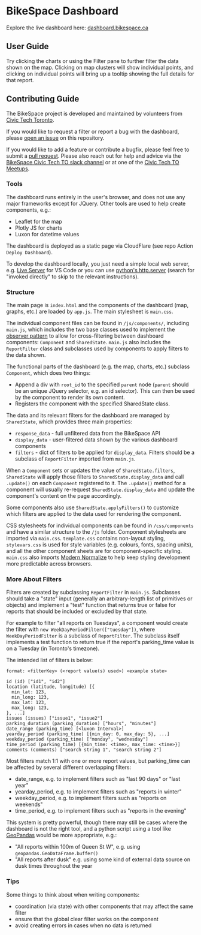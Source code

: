# BikeSpace Dashboard

Explore the live dashboard here: [dashboard.bikespace.ca](https://dashboard.bikespace.ca/)

## User Guide

Try clicking the charts or using the Filter pane to further filter the data shown on the map. Clicking on map clusters will show individual points, and clicking on individual points will bring up a tooltip showing the full details for that report.

## Contributing Guide

The BikeSpace project is developed and maintained by volunteers from [Civic Tech Toronto](http://civictech.ca/).

If you would like to request a filter or report a bug with the dashboard, please [open an issue](https://github.com/bikespace/bikespace-v2/issues) on this repository.

If you would like to add a feature or contribute a bugfix, please feel free to submit a [pull request](https://docs.github.com/en/pull-requests/collaborating-with-pull-requests/proposing-changes-to-your-work-with-pull-requests/about-pull-requests). Please also reach out for help and advice via the [BikeSpace Civic Tech TO slack channel](https://civictechto.slack.com/archives/C61CZLA5V) or at one of the [Civic Tech TO Meetups](https://www.meetup.com/civic-tech-toronto/).


### Tools

The dashboard runs entirely in the user's browser, and does not use any major frameworks except for JQuery. Other tools are used to help create components, e.g.:

- Leaflet for the map
- Plotly JS for charts
- Luxon for datetime values

The dashboard is deployed as a static page via CloudFlare (see repo Action `Deploy Dashboard`).

To develop the dashboard locally, you just need a simple local web server, e.g. [Live Server](https://marketplace.visualstudio.com/items?itemName=ritwickdey.LiveServer) for VS Code or you can use [python's http.server](https://docs.python.org/3/library/http.server.html) (search for "invoked directly" to skip to the relevant instructions).


### Structure

The main page is `index.html` and the components of the dashboard (map, graphs, etc.) are loaded by `app.js`. The main stylesheet is `main.css`.

The individual component files can be found in `/js/components/`, including `main.js`, which includes the two base classes used to implement the [observer pattern](https://en.wikipedia.org/wiki/Observer_pattern) to allow for cross-filtering between dashboard components: `Component` and `SharedState`. `main.js` also includes the `ReportFilter` class and subclasses used by components to apply filters to the data shown.

The functional parts of the dashboard (e.g. the map, charts, etc.) subclass `Component`, which does two things:

- Append a div with `root_id` to the specified `parent` node (`parent` should be an unique JQuery selector, e.g. an id selector). This can then be used by the component to render its own content.
- Registers the component with the specified SharedState class.

The data and its relevant filters for the dashboard are managed by `SharedState`, which provides three main properties:

- `response_data` - full unfiltered data from the BikeSpace API
- `display_data` - user-filtered data shown by the various dashboard components
- `filters` - dict of filters to be applied for `display_data`. Filters should be a subclass of `ReportFilter` imported from `main.js`.

When a `Component` sets or updates the value of `SharedState.filters`, `SharedState` will apply those filters to `SharedState.display_data` and call `.update()` on each `Component` registered to it. The `.update()` method for a component will usually re-request `SharedState.display_data` and update the component's content on the page accordingly.

Some components also use `SharedState.applyFilters()` to customize which filters are applied to the data used for rendering the component.

CSS stylesheets for individual components can be found in `/css/components` and have a similar structure to the `/js` folder. Component stylesheets are imported via `main.css`. `template.css` contains non-layout styling, `stylevars.css` is used for style variables (e.g. colours, fonts, spacing units), and all the other component sheets are for component-specific styling. `main.css` also imports [Modern Normalize](https://github.com/sindresorhus/modern-normalize) to help keep styling development more predictable across browsers.

### More About Filters

Filters are created by subclassing `ReportFilter` in `main.js`. Subclasses should take a "state" input (generally an arbitrary-length list of primitives or objects) and implement a "test" function that returns true or false for reports that should be included or excluded by that state.

For example to filter "all reports on Tuesdays", a component would create the filter with `new WeekDayPeriodFilter(["tuesday"])`, where `WeekDayPeriodFilter` is a subclass of `ReportFilter`. The subclass itself implements a test function to return true if the report's parking_time value is on a Tuesday (in Toronto's timezone).

The intended list of filters is below:

```
format: <filterKey> (<report value(s) used>) <example state>

id (id) ["id1", "id2"]
location (latitude, longitude) [{
  min_lat: 123,
  min_long: 123,
  max_lat: 123,
  max_long: 123,
}, ...]
issues (issues) ["issue1", "issue2"]
parking_duration (parking_duration) ["hours", "minutes"]
date_range (parking_time) [<luxon Interval>]
yearday_period (parking_time) [{min_day: 0, max_day: 5}, ...]
weekday_period (parking_time) ["monday", "wednesday"]
time_period (parking_time) [{min_time: <time>, max_time: <time>}]
comments (comments) ["search string 1", "search string 2"]
```

Most filters match 1:1 with one or more report values, but parking_time can be affected by several different overlapping filters:

- date_range, e.g. to implement filters such as "last 90 days" or "last year"
- yearday_period, e.g. to implement filters such as "reports in winter"
- weekday_period, e.g. to implement filters such as "reports on weekends"
- time_period, e.g. to implement filters such as "reports in the evening"

This system is pretty powerful, though there may still be cases where the dashboard is not the right tool, and a python script using a tool like [GeoPandas](https://geopandas.org/en/stable/docs.html) would be more appropriate, e.g.:

* "All reports within 100m of Queen St W", e.g. using `geopandas.GeoDataFrame.buffer()`
* "All reports after dusk" e.g. using some kind of external data source on dusk times throughout the year


### Tips

Some things to think about when writing components:

- coordination (via state) with other components that may affect the same filter
- ensure that the global clear filter works on the component
- avoid creating errors in cases when no data is returned
